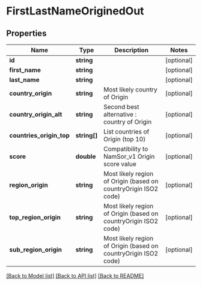 # FirstLastNameOriginedOut

## Properties
Name | Type | Description | Notes
------------ | ------------- | ------------- | -------------
**id** | **string** |  | [optional] 
**first_name** | **string** |  | [optional] 
**last_name** | **string** |  | [optional] 
**country_origin** | **string** | Most likely country of Origin | [optional] 
**country_origin_alt** | **string** | Second best alternative : country of Origin | [optional] 
**countries_origin_top** | **string[]** | List countries of Origin (top 10) | [optional] 
**score** | **double** | Compatibility to NamSor_v1 Origin score value | [optional] 
**region_origin** | **string** | Most likely region of Origin (based on countryOrigin ISO2 code) | [optional] 
**top_region_origin** | **string** | Most likely region of Origin (based on countryOrigin ISO2 code) | [optional] 
**sub_region_origin** | **string** | Most likely region of Origin (based on countryOrigin ISO2 code) | [optional] 

[[Back to Model list]](../README.md#documentation-for-models) [[Back to API list]](../README.md#documentation-for-api-endpoints) [[Back to README]](../README.md)


